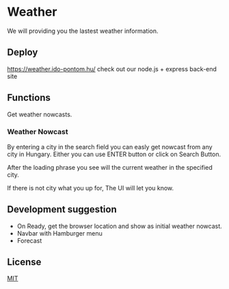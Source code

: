 # Weather

We will providing you the lastest weather information.

## Deploy

https://weather.ido-pontom.hu/ check out our node.js + express back-end site

## Functions

Get weather nowcasts.

### Weather Nowcast

By entering a city in the search field you can easly get nowcast from any city in Hungary.
Either you can use ENTER button or click on Search Button.

After the loading phrase you see will the current weather in the specified city.

If there is not city what you up for, The UI will let you know.

## Development suggestion

- On Ready, get the browser location and show as initial weather nowcast.
- Navbar with Hamburger menu
- Forecast

## License

[MIT](https://choosealicense.com/licenses/mit/)
